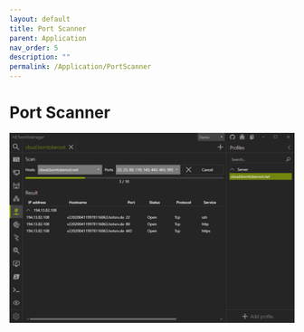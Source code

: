 ```yaml
---
layout: default
title: Port Scanner
parent: Application
nav_order: 5
description: ""
permalink: /Application/PortScanner
---
```


# Port Scanner

![PortScanner](05_PortScanner.png)